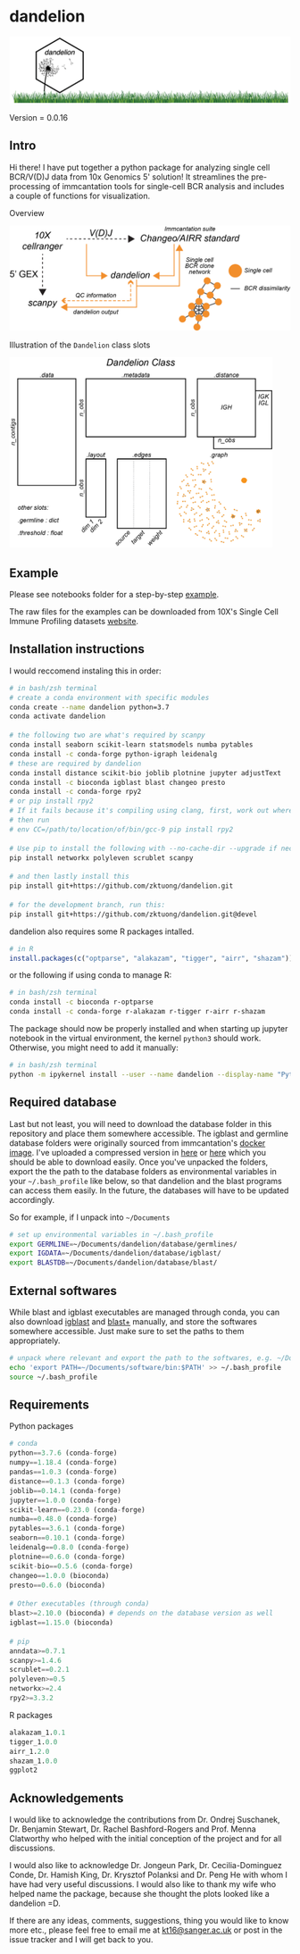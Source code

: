 # dandelion

![dandelion_logo](notebooks/img/dandelion_logo.png)

Version = 0.0.16

## Intro
Hi there! I have put together a python package for analyzing single cell BCR/V(D)J data from 10x Genomics 5' solution! It streamlines the pre-processing of immcantation tools for single-cell BCR analysis and includes a couple of functions for visualization. 

Overview

![dandelion_overview](notebooks/img/dandelion_overview.png)

Illustration of the `Dandelion` class slots

<img src="notebooks/img/dandelion_class.png" alt="dandelion_class" width="471.0648" height="341.3572">

## Example
Please see notebooks folder for a step-by-step [example](notebooks/).

The raw files for the examples can be downloaded from 10X's Single Cell Immune Profiling datasets [website](https://support.10xgenomics.com/single-cell-vdj/datasets).

## Installation instructions

I would reccomend instaling this in order:
```bash
# in bash/zsh terminal
# create a conda environment with specific modules
conda create --name dandelion python=3.7
conda activate dandelion

# the following two are what's required by scanpy
conda install seaborn scikit-learn statsmodels numba pytables
conda install -c conda-forge python-igraph leidenalg 
# these are required by dandelion
conda install distance scikit-bio joblib plotnine jupyter adjustText
conda install -c bioconda igblast blast changeo presto
conda install -c conda-forge rpy2
# or pip install rpy2
# If it fails because it's compiling using clang, first, work out where the path is to your gcc compiler (use brew to install gcc if needed):
# then run
# env CC=/path/to/location/of/bin/gcc-9 pip install rpy2

# Use pip to install the following with --no-cache-dir --upgrade if necessary
pip install networkx polyleven scrublet scanpy

# and then lastly install this
pip install git+https://github.com/zktuong/dandelion.git

# for the development branch, run this:
pip install git+https://github.com/zktuong/dandelion.git@devel
````

dandelion also requires some R packages intalled.
```R
# in R
install.packages(c("optparse", "alakazam", "tigger", "airr", "shazam"))
```
or the following if using conda to manage R:
```bash
# in bash/zsh terminal
conda install -c bioconda r-optparse
conda install -c conda-forge r-alakazam r-tigger r-airr r-shazam
```

The package should now be properly installed and when starting up jupyter notebook in the virtual environment, the kernel `python3` should work. Otherwise, you might need to add it manually:
```bash
# in bash/zsh terminal
python -m ipykernel install --user --name dandelion --display-name "Python (dandelion)"
```

## Required database
Last but not least, you will need to download the database folder in this repository and place them somewhere accessible. The igblast and germline database folders were originally sourced from immcantation's [docker image](https://hub.docker.com/r/kleinstein/immcantation). I've uploaded a compressed version in [here](database) or [here](https://github.com/zktuong/databases_for_vdj/raw/master/database.tar.gz) which you should be able to download easily. Once you've unpacked the folders, export the the path to the database folders as environmental variables in your `~/.bash_profile` like below, so that dandelion and the blast programs can access them easily. In the future, the databases will have to be updated accordingly.

So for example, if I unpack into `~/Documents`
```bash
# set up environmental variables in ~/.bash_profile
export GERMLINE=~/Documents/dandelion/database/germlines/
export IGDATA=~/Documents/dandelion/database/igblast/
export BLASTDB=~/Documents/dandelion/database/blast/
```

## External softwares
While blast and igblast executables are managed through conda, you can also download [igblast](https://ftp.ncbi.nih.gov/blast/executables/igblast/release/LATEST/) and [blast+](https://ftp.ncbi.nlm.nih.gov/blast/executables/blast+/LATEST/) manually, and store the softwares somewhere accessible. Just make sure to set the paths to them appropriately.
```bash
# unpack where relevant and export the path to the softwares, e.g. ~/Documents/
echo 'export PATH=~/Documents/software/bin:$PATH' >> ~/.bash_profile
source ~/.bash_profile
```

## Requirements
Python packages
```python
# conda
python==3.7.6 (conda-forge)
numpy==1.18.4 (conda-forge)
pandas==1.0.3 (conda-forge)
distance==0.1.3 (conda-forge)
joblib==0.14.1 (conda-forge)
jupyter==1.0.0 (conda-forge)
scikit-learn==0.23.0 (conda-forge)
numba==0.48.0 (conda-forge)
pytables==3.6.1 (conda-forge)
seaborn==0.10.1 (conda-forge)
leidenalg==0.8.0 (conda-forge)
plotnine==0.6.0 (conda-forge)
scikit-bio==0.5.6 (conda-forge)
changeo==1.0.0 (bioconda)
presto==0.6.0 (bioconda)

# Other executables (through conda)
blast>=2.10.0 (bioconda) # depends on the database version as well
igblast==1.15.0 (bioconda)

# pip
anndata>=0.7.1
scanpy>=1.4.6
scrublet==0.2.1
polyleven>=0.5
networkx>=2.4
rpy2>=3.3.2
```

R packages
```R
alakazam_1.0.1
tigger_1.0.0
airr_1.2.0
shazam_1.0.0
ggplot2
```

## Acknowledgements
I would like to acknowledge the contributions from Dr. Ondrej Suschanek, Dr. Benjamin Stewart, Dr. Rachel Bashford-Rogers and Prof. Menna Clatworthy who helped with the initial conception of the project and for all discussions. 

I would also like to acknowledge Dr. Jongeun Park, Dr. Cecilia-Dominguez Conde, Dr. Hamish King, Dr. Krysztof Polanksi and Dr. Peng He with whom I have had very useful discussions. I would also like to thank my wife who helped name the package, because she thought the plots looked like a dandelion =D.

If there are any ideas, comments, suggestions, thing you would like to know more etc., please feel free to email me at kt16@sanger.ac.uk or post in the issue tracker and I will get back to you.
